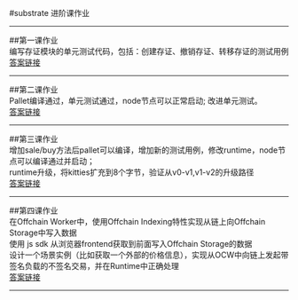 #substrate 进阶课作业
***
##第一课作业<br/>
编写存证模块的单元测试代码，包括：创建存证、撤销存证、转移存证的测试用例<br/>
[答案链接](https://github.com/cole8401/substrate-advanced/tree/40b199c21ef3c9088e042a5fcff8a055115cca6d/lesson1)
***
##第二课作业<br/>
Pallet编译通过，单元测试通过，node节点可以正常启动;
改进单元测试。    
[答案链接](https://github.com/cole8401/substrate-advanced/tree/main/lesson2)
***
##第三课作业
<br/>
增加sale/buy方法后pallet可以编译，增加新的测试用例，修改runtime，node节点可以编译通过并启动；<br/>
runtime升级，将kitties扩充到8个字节，验证从v0-v1,v1-v2的升级路径
<br/>
[答案链接](https://github.com/cole8401/substrate-advanced/tree/main/lesson3)
***

##第四课作业
<br/>
在Offchain Worker中，使用Offchain Indexing特性实现从链上向Offchain Storage中写入数据<br/>
使用 js sdk 从浏览器frontend获取到前面写入Offchain Storage的数据<br/>
设计一个场景实例（比如获取一个外部的价格信息），实现从OCW中向链上发起带签名负载的不签名交易，并在Runtime中正确处理<br/>
[答案链接](https://github.com/cole8401/substrate-advanced/tree/main/lesson4)
***

